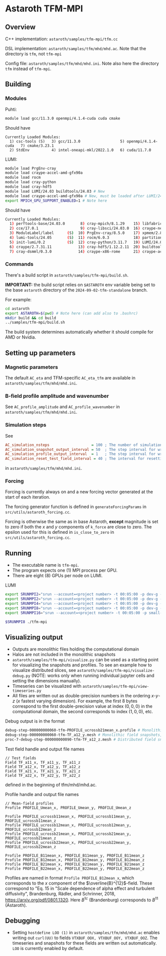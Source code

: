 # Astaroth TFM-MPI

## Overview

C++ implementation: `astaroth/samples/tfm-mpi/tfm.cc`

DSL implementation: `astaroth/samples/tfm/mhd/mhd.ac`. Note that the directory is `tfm`, not `tfm-mpi`

Config file: `astaroth/samples/tfm/mhd/mhd.ini`. Note also here the directory `tfm` instead of `tfm-mpi`.


## Building

### Modules
Puhti:
```bash
module load gcc/11.3.0 openmpi/4.1.4-cuda cuda cmake
```
Should have
```
Currently Loaded Modules:
  1) csc-tools (S)   3) gcc/11.3.0                  5) openmpi/4.1.4-cuda   7) cmake/3.23.1
  2) StdEnv          4) intel-oneapi-mkl/2022.1.0   6) cuda/11.7.0
```

LUMI:
```bash
module load PrgEnv-cray
module load craype-accel-amd-gfx90a
module load rocm
module load cray-python
module load cray-hdf5
module load LUMI/24.03 buildtools/24.03 # New
module load craype-accel-amd-gfx90a # New, must be loaded after LUMI/24.03
export MPICH_GPU_SUPPORT_ENABLED=1 # Note here
```
Should have
```bash
Currently Loaded Modules:
  1) perftools-base/24.03.0       8) cray-mpich/8.1.29    15) libfabric/1.15.2.0
  2) cce/17.0.1                   9) cray-libsci/24.03.0  16) craype-network-ofi
  3) ModuleLabel/label      (S)  10) PrgEnv-cray/8.5.0    17) xpmem/2.8.2-1.0_5.1__g84a27a5.shasta
  4) lumi-tools/24.05       (S)  11) rocm/6.0.3           18) partition/L                          (S)
  5) init-lumi/0.2          (S)  12) cray-python/3.11.7   19) LUMI/24.03                           (S)
  6) craype/2.7.31.11            13) cray-hdf5/1.12.2.11  20) buildtools/24.03
  7) cray-dsmml/0.3.0            14) craype-x86-rome      21) craype-accel-amd-gfx90a              (H)
```

### Commands
There's a build script in `astaroth/samples/tfm-mpi/build.sh`.

**IMPORTANT:** the build script relies on `$ASTAROTH` env variable being set to the base `astaroth` directory of the `2024-09-02-tfm-standalone` branch.

For example:
```bash
cd astaroth
export ASTAROTH=$(pwd) # Note here (can add also to .bashrc)
mkdir build && cd build
../samples/tfm-mpi/build.sh
```

The build system determines automatically whether it should compile for AMD or Nvidia.

## Setting up parameters

### Magnetic parameters

The default `AC_eta` and TFM-specific `AC_eta_tfm` are available in `astaroth/samples/tfm/mhd/mhd.ini`.

### B-field profile amplitude and wavenumber

See `AC_profile_amplitude` and `AC_profile_wavenumber` in `astaroth/samples/tfm/mhd/mhd.ini`.

### Simulation steps
See
```ini
AC_simulation_nsteps                   = 100 ; The number of simulation steps
AC_simulation_snapshot_output_interval = 50  ; The step interval for writing the mesh to disk
AC_simulation_profile_output_interval  = 1   ; The step interval for writing the profiles to disk
AC_simulation_reset_test_field_interval = 40 ; The interval for resetting the test fields zero
```
in `astaroth/samples/tfm/mhd/mhd.ini`.

### Forcing

Forcing is currently always on and a new forcing vector generated at the start of each iteration. 

The forcing generator function is defined in `generateForcingParams` in `src/utils/astaroth_forcing.cc`.

Forcing is otherwise the same as in base Astaroth, **except** magnitude is set to zero if both the $x$ and $y$ components of `k_force` are close to zero. The epsilon used for this is defined in `is_close_to_zero` in `src/utils/astaroth_forcing.cc`.


## Running

- The executable name is `tfm-mpi`.
- The program expects one (1) MPI process per GPU.
- There are eight (8) GPUs per node on LUMI.

LUMI
```bash
export SRUNMPI2="srun --account=<project number> -t 00:05:00 -p dev-g --gpus-per-node=1 --ntasks-per-node=1 --nodes=1" # 1 GPU
export SRUNMPI2="srun --account=<project number> -t 00:05:00 -p dev-g --gpus-per-node=2 --ntasks-per-node=2 --nodes=1" # 2 GPUs
export SRUNMPI4="srun --account=<project number> -t 00:05:00 -p dev-g --gpus-per-node=4 --ntasks-per-node=4 --nodes=1" # 4 GPUs
export SRUNMPI8="srun --account=<project number> -t 00:05:00 -p dev-g --gpus-per-node=8 --ntasks-per-node=8 --nodes=1" # 8 GPUs
export SRUNMPI16="srun --account=<project number> -t 00:05:00 -p small-g --gpus-per-node=8 --ntasks-per-node=8 --nodes=2" # 16 GPUs, 2 nodes, note small-g instead of dev-g

$SRUNMPI8 ./tfm-mpi
```

## Visualizing output

- Outputs are monolithic files holding the computational domain
- Halos are not included in the monolithic snapshots
- `astaroth/samples/tfm-mpi/visualize.py` can be used as a starting point for visualizing the snapshots and profiles. To see an example how to visualize distributed slices, see `astaroth/samples/tfm-mpi/visualize-debug.py` (NOTE: works only when running individual jupyter cells and setting the dimensions manually).
- Timeseries can be visualized with `astaroth/samples/tfm-mpi/view-timeseries.py`
- All files are written out as double-precision numbers in the ordering $x$-$y$-$z$ ($x$ fastest varying dimension). For example, the first 8 bytes correspond to the first double-precision value at index $(0, 0, 0)$ in the computational domain, the second corresponds to index $(1, 0, 0)$, etc.

Debug output is in the format
```bash
debug-step-000000000060-tfm-PROFILE_ucrossb21mean_x.profile # Monolithic profiles, step number 60, contains global_nz elements 
debug-step-000000000060-tfm-TF_a12_y.mesh # Monolithic field snapshots, step number 60, contains (global_nx, global_ny, global_nz) elements
proc-7-debug-step-000000000090-tfm-TF_a12_z.mesh # Distributed field snapshot of process 7 (includes halos but they are not updated before writing to disk so they can contain garbage). Contains (local_mx, local_my, local_mz) elements
```

Test field handle and output file names
```
// Test fields
Field TF_a11_x, TF_a11_y, TF_a11_z
Field TF_a12_x, TF_a12_y, TF_a12_z
Field TF_a21_x, TF_a21_y, TF_a21_z
Field TF_a22_x, TF_a22_y, TF_a22_z
```
defined in the beginning of tfm/mhd/mhd.ac.

Profile handle and output file names
```
// Mean-field profiles
Profile PROFILE_Umean_x, PROFILE_Umean_y, PROFILE_Umean_z

Profile PROFILE_ucrossb11mean_x, PROFILE_ucrossb11mean_y, PROFILE_ucrossb11mean_z
Profile PROFILE_ucrossb12mean_x, PROFILE_ucrossb12mean_y, PROFILE_ucrossb12mean_z
Profile PROFILE_ucrossb21mean_x, PROFILE_ucrossb21mean_y, PROFILE_ucrossb21mean_z
Profile PROFILE_ucrossb22mean_x, PROFILE_ucrossb22mean_y, PROFILE_ucrossb22mean_z

Profile PROFILE_B11mean_x, PROFILE_B11mean_y, PROFILE_B11mean_z
Profile PROFILE_B12mean_x, PROFILE_B12mean_y, PROFILE_B12mean_z
Profile PROFILE_B21mean_x, PROFILE_B21mean_y, PROFILE_B21mean_z
Profile PROFILE_B22mean_x, PROFILE_B22mean_y, PROFILE_B22mean_z
```

Profiles are named in format `Profile PROFILE_B12mean_x`, which corresponds to the $x$ component of the $\overline{B}^{12}$-field.
These correspond to "Eq. 15 in "Scale dependence of alpha effect and turbulent diffusivity", Brandenburg, Rädler, and Schrinner, 2018, https://arxiv.org/pdf/0801.1320. Here $B^{1c}$ (Brandenburg) corresponds to $B^{11}$ (Astaroth).

## Debugging

- Setting `hostdefine LOO (1)` in `astaroth/samples/tfm/mhd/mhd.ac` enables writing out `curl(UU)` to fields `VTXBUF_OOX, VTXBUF_OOY, VTXBUF_OOZ`. The timeseries and snapshots for these fields are written out automatically. `LOO` is currently enabled by default.
